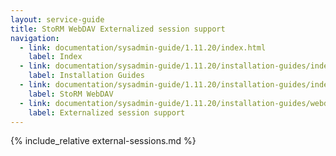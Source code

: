 ```yaml
---
layout: service-guide
title: StoRM WebDAV Externalized session support 
navigation:
  - link: documentation/sysadmin-guide/1.11.20/index.html
    label: Index
  - link: documentation/sysadmin-guide/1.11.20/installation-guides/index.html
    label: Installation Guides
  - link: documentation/sysadmin-guide/1.11.20/installation-guides/index.html#webdav
    label: StoRM WebDAV
  - link: documentation/sysadmin-guide/1.11.20/installation-guides/webdav/external-sessions/index.html
    label: Externalized session support
---
```


{% include_relative external-sessions.md %}